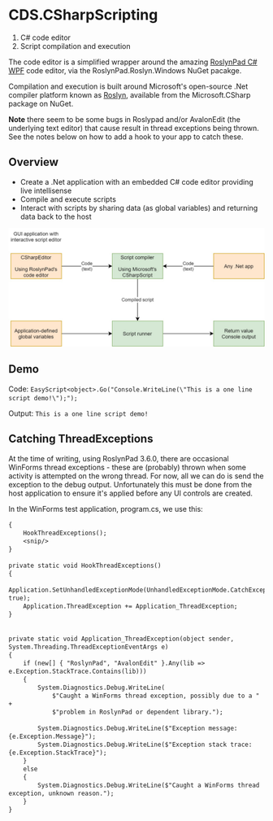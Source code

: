 # CDS.CSharpScripting
1. C# code editor
2. Script compilation and execution

The code editor is a simplified wrapper around the amazing [RoslynPad C# WPF](https://github.com/aelij/RoslynPad) code editor, via the RoslynPad.Roslyn.Windows NuGet pacakge.

Compilation and execution is built around Microsoft's open-source .Net compiler platform
known as [Roslyn](https://en.wikipedia.org/wiki/Roslyn_(compiler)), available from 
the Microsoft.CSharp package on NuGet.

**Note** there seem to be some bugs in Roslypad and/or AvalonEdit (the underlying text 
editor) that cause result in thread exceptions being thrown. See the notes below on how
to add a hook to your app to catch these. 

## Overview

* Create a .Net application with an embedded C# code editor providing live intellisense
* Compile and execute scripts
* Interact with scripts by sharing data (as global variables) and returning data back to the host


<img src="./Wiki/Wiki_diagrams.jpg">



## Demo

Code:
`EasyScript<object>.Go("Console.WriteLine(\"This is a one line script demo!\");");`

Output:
`This is a one line script demo!`


## Catching ThreadExceptions

At the time of writing, using RoslynPad 3.6.0, there are occasional WinForms 
thread exceptions - these are (probably) thrown when some activity is attempted
on the wrong thread. For now, all we can do is send the exception to the 
debug output. Unfortunately this must be done from the host application to
ensure it's applied before any UI controls are created.

In the WinForms test application, program.cs, we use this:


```static void Main()
{
    HookThreadExceptions();
    <snip/>
}

private static void HookThreadExceptions()
{
    Application.SetUnhandledExceptionMode(UnhandledExceptionMode.CatchException, true);
    Application.ThreadException += Application_ThreadException;
}


private static void Application_ThreadException(object sender, System.Threading.ThreadExceptionEventArgs e)
{
    if (new[] { "RoslynPad", "AvalonEdit" }.Any(lib => e.Exception.StackTrace.Contains(lib)))
    {
        System.Diagnostics.Debug.WriteLine(
            $"Caught a WinForms thread exception, possibly due to a " +
            $"problem in RoslynPad or dependent library.");

        System.Diagnostics.Debug.WriteLine($"Exception message: {e.Exception.Message}");
        System.Diagnostics.Debug.WriteLine($"Exception stack trace: {e.Exception.StackTrace}");
    }
    else
    {
        System.Diagnostics.Debug.WriteLine($"Caught a WinForms thread exception, unknown reason.");
    }
}


```
